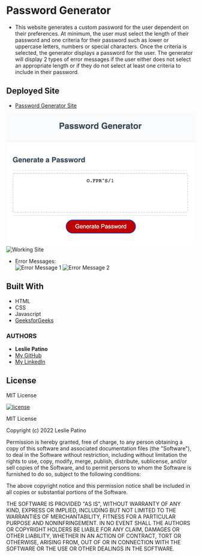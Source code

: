 # Password Generator

* This website generates a custom password for the user dependent on their preferences. At minimum, the user must select the length of their password and one criteria for their password such as lower or uppercase letters, numbers or special characters. Once the criteria is selected, the generator displays a password for the user. 
The generator will display 2 types of error messages if the user either does not select an appropriate length or if they do not select at least one criteria to include in their password. 


## Deployed Site
* [Password Generator Site](https://lesliejpatino.github.io/Password-Generator/)

![Deployed Site Image](https://github.com/lesliejpatino/password-generator/blob/main/Develop/images/passwordgenerated.png)
![Working Site](https://media.giphy.com/media/V7lK8wzDkflDlU6CjS/giphy.gif)

* Error Messages: <br />
![Error Message 1](https://media.giphy.com/media/bacSrLPxGhWm7KT58j/giphy.gif)
![Error Message 2](https://media.giphy.com/media/IDcQdeTD98PslvBsWT/giphy.gif)


## Built With

* HTML 
* CSS
* Javascript 
* [GeeksforGeeks](https://www.geeksforgeeks.org/how-to-select-a-random-element-from-array-in-javascript/)


### AUTHORS
* **Leslie Patino**
* [My GitHub](https://github.com/lesliejpatino)
* [My LinkedIn](https://www.linkedin.com/in/lesliejpatino/)


## License

MIT License

[![license](https://img.shields.io/github/license/DAVFoundation/captain-n3m0.svg?style=flat-square)](https://github.com/DAVFoundation/captain-n3m0/blob/master/LICENSE)

MIT License

Copyright (c) 2022 Leslie Patino

Permission is hereby granted, free of charge, to any person obtaining a copy
of this software and associated documentation files (the "Software"), to deal
in the Software without restriction, including without limitation the rights
to use, copy, modify, merge, publish, distribute, sublicense, and/or sell
copies of the Software, and to permit persons to whom the Software is
furnished to do so, subject to the following conditions:

The above copyright notice and this permission notice shall be included in all
copies or substantial portions of the Software.

THE SOFTWARE IS PROVIDED "AS IS", WITHOUT WARRANTY OF ANY KIND, EXPRESS OR
IMPLIED, INCLUDING BUT NOT LIMITED TO THE WARRANTIES OF MERCHANTABILITY,
FITNESS FOR A PARTICULAR PURPOSE AND NONINFRINGEMENT. IN NO EVENT SHALL THE
AUTHORS OR COPYRIGHT HOLDERS BE LIABLE FOR ANY CLAIM, DAMAGES OR OTHER
LIABILITY, WHETHER IN AN ACTION OF CONTRACT, TORT OR OTHERWISE, ARISING FROM,
OUT OF OR IN CONNECTION WITH THE SOFTWARE OR THE USE OR OTHER DEALINGS IN THE
SOFTWARE.
